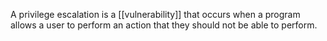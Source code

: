 A privilege escalation is a [[vulnerability]] that occurs when a program allows a user to perform an action that they should not be able to perform.
